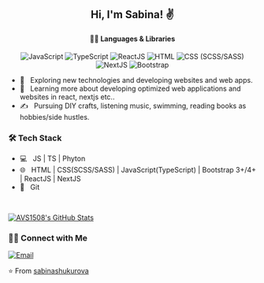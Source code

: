 <h2 align="center"> Hi, I'm Sabina! ✌️</h2>

<h4 align="center"> 👩‍💻 Languages & Libraries </h4>
<p align="center">
  <img alt="JavaScript" src="https://img.shields.io/static/v1?label=&message=JavaScript&color=663b18" />
  <img alt="TypeScript" src="https://img.shields.io/badge/-TypeScript-9e6231" />
  <img alt="ReactJS" src="https://img.shields.io/badge/-ReactJS-734f31" />
  <img alt="HTML" src="https://img.shields.io/badge/-HTML-D4A276" />
  <img alt="CSS (SCSS/SASS)" src="https://img.shields.io/badge/-CSS(SCSS/SASS)-BC8A5F" />
  <img alt="NextJS" src="https://img.shields.io/badge/-NextJS-A47148" />
  <img alt="Bootstrap" src="https://img.shields.io/badge/-Bootstrap-8B5E34" />
</p>

- 🤔 &nbsp; Exploring new technologies and developing websites and web apps.
- 🌱 &nbsp; Learning more about developing optimized web applications and websites in react, nextjs etc..
- ✍️ &nbsp; Pursuing DIY crafts, listening music, swimming, reading books as hobbies/side hustles.

<h3>🛠 Tech Stack</h3>

- 💻 &nbsp; JS | TS | Phyton
- 🌐 &nbsp; HTML | CSS(SCSS/SASS) | JavaScript(TypeScript) | Bootstrap 3+/4+ | ReactJS | NextJS
- 🔧 &nbsp; Git

<br/>

[![AVS1508's GitHub Stats](https://github-readme-stats.vercel.app/api?username=sabinashukurova&show_icons=true)](https://github.com/sabinashukurova)

<h3> 🤝🏻 Connect with Me </h3>

<p align="center">

<a href="mailto:shukurova.sebine@gmail.com"><img alt="Email" src="https://img.shields.io/badge/E--mail-shukurova.sebine@gmail.com-green"></a>
</p>

⭐️ From [sabinashukurova](https://github.com/sabinashukurova)
